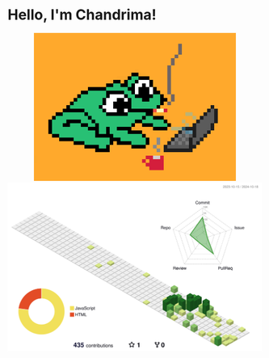 # Hello, I'm Chandrima!
<div align="center">
  <img src="./froggy.gif" alt="me" width="400px">
</div>

<div align="center">
  <img src="profile-3d-contrib/profile-green.svg" alt="me" width="700px">
</div>




